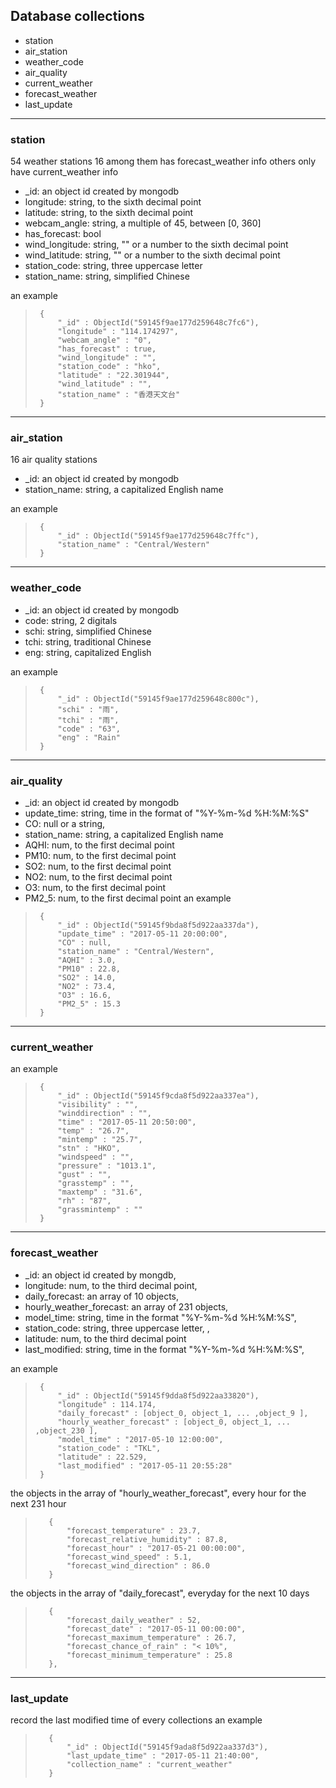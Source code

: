 ## Database collections
* station
* air_station
* weather_code
* air_quality
* current_weather
* forecast_weather
* last_update 
***
### station
54 weather stations
16 among them has forecast_weather info
others only have current_weather info
  * _id: an object id created by mongodb
  * longitude: string, to the sixth decimal point
  * latitude: string, to the sixth decimal point
  * webcam_angle: string, a multiple of 45, between [0, 360]
  * has_forecast: bool
  * wind_longitude: string, "" or a number to the sixth decimal point
  * wind_latitude: string, "" or a number to the sixth decimal point
  * station_code: string, three uppercase letter
  * station_name: string, simplified Chinese

an example
>      {
>          "_id" : ObjectId("59145f9ae177d259648c7fc6"), 
>          "longitude" : "114.174297",
>          "webcam_angle" : "0",
>          "has_forecast" : true,
>          "wind_longitude" : "",
>          "station_code" : "hko",
>          "latitude" : "22.301944",
>          "wind_latitude" : "",
>          "station_name" : "香港天文台"
>      }
***
### air_station
16 air quality stations
  * _id: an object id created by mongodb
  * station_name: string, a capitalized English name

an example
>      {
>          "_id" : ObjectId("59145f9ae177d259648c7ffc"),
>          "station_name" : "Central/Western"
>      }
***
### weather_code
  * _id: an object id created by mongodb
  * code: string, 2 digitals
  * schi: string, simplified Chinese
  * tchi: string, traditional Chinese
  * eng: string, capitalized English

an example
>      {
>          "_id" : ObjectId("59145f9ae177d259648c800c"),
>          "schi" : "雨",
>          "tchi" : "雨",
>          "code" : "63",
>          "eng" : "Rain"
>      }
***
### air_quality
  * _id: an object id created by mongodb
  * update_time: string, time in the format of "%Y-%m-%d %H:%M:%S"
  * CO: null or a string,
  * station_name: string, a capitalized English name
  * AQHI: num, to the first decimal point
  * PM10: num, to the first decimal point
  * SO2: num, to the first decimal point
  * NO2: num, to the first decimal point
  * O3: num, to the first decimal point
  * PM2_5: num, to the first decimal point
an example
>      {
>          "_id" : ObjectId("59145f9bda8f5d922aa337da"),
>          "update_time" : "2017-05-11 20:00:00",
>          "CO" : null,
>          "station_name" : "Central/Western",
>          "AQHI" : 3.0,
>          "PM10" : 22.8,
>          "SO2" : 14.0,
>          "NO2" : 73.4,
>          "O3" : 16.6,
>          "PM2_5" : 15.3
>      }
***
### current_weather

an example
>      {
>          "_id" : ObjectId("59145f9cda8f5d922aa337ea"),
>          "visibility" : "",
>          "winddirection" : "",
>          "time" : "2017-05-11 20:50:00",
>          "temp" : "26.7",
>          "mintemp" : "25.7",
>          "stn" : "HKO",
>          "windspeed" : "",
>          "pressure" : "1013.1",
>          "gust" : "",
>          "grasstemp" : "",
>          "maxtemp" : "31.6",
>          "rh" : "87",
>          "grassmintemp" : ""
>      }
***
### forecast_weather

  * _id: an object id created by mongdb,
  * longitude: num, to the third decimal point,
  * daily_forecast: an array of 10 objects,
  * hourly_weather_forecast: an array of 231 objects,
  * model_time: string, time in the format "%Y-%m-%d %H:%M:%S", 
  * station_code: string, three uppercase letter, ,
  * latitude: num, to the third decimal point
  * last_modified: string, time in the format "%Y-%m-%d %H:%M:%S", 

an example
>      {
>          "_id" : ObjectId("59145f9dda8f5d922aa33820"),
>          "longitude" : 114.174,
>          "daily_forecast" : [object_0, object_1, ... ,object_9 ],
>          "hourly_weather_forecast" : [object_0, object_1, ... ,object_230 ],
>          "model_time" : "2017-05-10 12:00:00",
>          "station_code" : "TKL",
>          "latitude" : 22.529,
>          "last_modified" : "2017-05-11 20:55:28"
>      }

the objects in the array of "hourly_weather_forecast", every hour for the next 231 hour
>        {
>            "forecast_temperature" : 23.7,
>            "forecast_relative_humidity" : 87.8,
>            "forecast_hour" : "2017-05-21 00:00:00",
>            "forecast_wind_speed" : 5.1,
>            "forecast_wind_direction" : 86.0
>        }

the objects in the array of "daily_forecast", everyday for the next 10 days
>        {
>            "forecast_daily_weather" : 52,
>            "forecast_date" : "2017-05-11 00:00:00",
>            "forecast_maximum_temperature" : 26.7,
>            "forecast_chance_of_rain" : "< 10%",
>            "forecast_minimum_temperature" : 25.8
>        },
***
### last_update
record the last modified time of every collections
an example
>        {
>            "_id" : ObjectId("59145f9ada8f5d922aa337d3"),
>            "last_update_time" : "2017-05-11 21:40:00",
>            "collection_name" : "current_weather"
>        }
